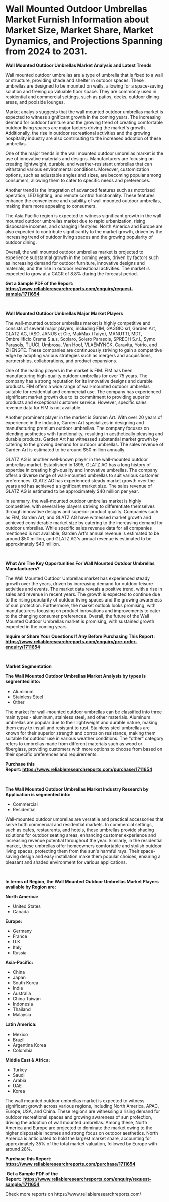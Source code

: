 <p><h1>Wall Mounted Outdoor Umbrellas Market Furnish Information about Market Size, Market Share, Market Dynamics, and Projections Spanning from 2024 to 2031.</h1></p><p><strong>Wall Mounted Outdoor Umbrellas Market Analysis and Latest Trends</strong></p>
<p><p>Wall mounted outdoor umbrellas are a type of umbrella that is fixed to a wall or structure, providing shade and shelter in outdoor spaces. These umbrellas are designed to be mounted on walls, allowing for a space-saving solution and freeing up valuable floor space. They are commonly used in residential and commercial settings, such as patios, decks, outdoor dining areas, and poolside lounges.</p><p>Market analysis suggests that the wall mounted outdoor umbrellas market is expected to witness significant growth in the coming years. The increasing demand for outdoor furniture and the growing trend of creating comfortable outdoor living spaces are major factors driving the market's growth. Additionally, the rise in outdoor recreational activities and the growing hospitality industry are also contributing to the increased adoption of these umbrellas.</p><p>One of the major trends in the wall mounted outdoor umbrellas market is the use of innovative materials and designs. Manufacturers are focusing on creating lightweight, durable, and weather-resistant umbrellas that can withstand various environmental conditions. Moreover, customization options, such as adjustable angles and sizes, are becoming popular among consumers, allowing them to cater to specific needs and preferences.</p><p>Another trend is the integration of advanced features such as motorized operation, LED lighting, and remote control functionality. These features enhance the convenience and usability of wall mounted outdoor umbrellas, making them more appealing to consumers.</p><p>The Asia Pacific region is expected to witness significant growth in the wall mounted outdoor umbrellas market due to rapid urbanization, rising disposable incomes, and changing lifestyles. North America and Europe are also expected to contribute significantly to the market growth, driven by the increasing trend of outdoor living spaces and the growing popularity of outdoor dining.</p><p>Overall, the wall mounted outdoor umbrellas market is projected to experience substantial growth in the coming years, driven by factors such as increasing demand for outdoor furniture, innovative designs and materials, and the rise in outdoor recreational activities. The market is expected to grow at a CAGR of 8.8% during the forecast period.</p></p>
<p><strong>Get a Sample PDF of the Report:&nbsp; <a href="https://www.reliableresearchreports.com/enquiry/request-sample/1711654">https://www.reliableresearchreports.com/enquiry/request-sample/1711654</a></strong></p>
<p>&nbsp;</p>
<p><strong>Wall Mounted Outdoor Umbrellas Major Market Players</strong></p>
<p><p>The wall-mounted outdoor umbrellas market is highly competitive and consists of several major players, including FIM, GAGGIO srl, Garden Art, GLATZ AG, IASO, JANUS et Cie, MakMax (Taiyo), MANUTTI, MDT, Ombrellificio Crema S.a.s, Scolaro, Solero Parasols, SPRECH S.r.l., Symo Parasols, TUUCI, Umbrosa, Van Hoof, VLAEMYNCK, Caravita, Yotrio, and ZHENGTE. These companies are continuously striving to gain a competitive edge by adopting various strategies such as mergers and acquisitions, partnerships, collaborations, and product expansions.</p><p>One of the leading players in the market is FIM. FIM has been manufacturing high-quality outdoor umbrellas for over 75 years. The company has a strong reputation for its innovative designs and durable products. FIM offers a wide range of wall-mounted outdoor umbrellas suitable for residential and commercial use. The company has experienced significant market growth due to its commitment to providing superior products and exceptional customer service. However, specific sales revenue data for FIM is not available.</p><p>Another prominent player in the market is Garden Art. With over 20 years of experience in the industry, Garden Art specializes in designing and manufacturing premium outdoor umbrellas. The company focuses on blending aesthetics with functionality, resulting in aesthetically pleasing and durable products. Garden Art has witnessed substantial market growth by catering to the growing demand for outdoor umbrellas. The sales revenue of Garden Art is estimated to be around $50 million annually.</p><p>GLATZ AG is another well-known player in the wall-mounted outdoor umbrellas market. Established in 1895, GLATZ AG has a long history of expertise in creating high-quality and innovative umbrellas. The company offers a diverse range of wall-mounted umbrellas to suit various customer preferences. GLATZ AG has experienced steady market growth over the years and has achieved a significant market size. The sales revenue of GLATZ AG is estimated to be approximately $40 million per year.</p><p>In summary, the wall-mounted outdoor umbrellas market is highly competitive, with several key players striving to differentiate themselves through innovative designs and superior product quality. Companies such as FIM, Garden Art, and GLATZ AG have witnessed market growth and achieved considerable market size by catering to the increasing demand for outdoor umbrellas. While specific sales revenue data for all companies mentioned is not available, Garden Art's annual revenue is estimated to be around $50 million, and GLATZ AG's annual revenue is estimated to be approximately $40 million.</p></p>
<p>&nbsp;</p>
<p><strong>What Are The Key Opportunities For Wall Mounted Outdoor Umbrellas Manufacturers?</strong></p>
<p><p>The Wall Mounted Outdoor Umbrellas market has experienced steady growth over the years, driven by increasing demand for outdoor leisure activities and events. The market data reveals a positive trend, with a rise in sales and revenue in recent years. The growth is expected to continue due to the rising popularity of outdoor living spaces and the growing awareness of sun protection. Furthermore, the market outlook looks promising, with manufacturers focusing on product innovations and improvements to cater to the changing consumer preferences. Overall, the future of the Wall Mounted Outdoor Umbrellas market is promising, with sustained growth expected in the coming years.</p></p>
<p><strong>Inquire or Share Your Questions If Any Before Purchasing This Report: <a href="https://www.reliableresearchreports.com/enquiry/pre-order-enquiry/1711654">https://www.reliableresearchreports.com/enquiry/pre-order-enquiry/1711654</a></strong></p>
<p>&nbsp;</p>
<p><strong>Market Segmentation</strong></p>
<p><strong>The Wall Mounted Outdoor Umbrellas Market Analysis by types is segmented into:</strong></p>
<p><ul><li>Aluminum</li><li>Stainless Steel</li><li>Other</li></ul></p>
<p><p>The market for wall-mounted outdoor umbrellas can be classified into three main types - aluminum, stainless steel, and other materials. Aluminum umbrellas are popular due to their lightweight and durable nature, making them easy to install and resistant to rust. Stainless steel umbrellas are known for their superior strength and corrosion resistance, making them suitable for outdoor use in various weather conditions. The "other" category refers to umbrellas made from different materials such as wood or fiberglass, providing customers with more options to choose from based on their specific preferences and requirements.</p></p>
<p><strong>Purchase this Report:&nbsp;<a href="https://www.reliableresearchreports.com/purchase/1711654">https://www.reliableresearchreports.com/purchase/1711654</a></strong></p>
<p>&nbsp;</p>
<p><strong>The Wall Mounted Outdoor Umbrellas Market Industry Research by Application is segmented into:</strong></p>
<p><ul><li>Commercial</li><li>Residential</li></ul></p>
<p><p>Wall-mounted outdoor umbrellas are versatile and practical accessories that serve both commercial and residential markets. In commercial settings, such as cafes, restaurants, and hotels, these umbrellas provide shading solutions for outdoor seating areas, enhancing customer experience and increasing revenue potential throughout the year. Similarly, in the residential market, these umbrellas offer homeowners comfortable and stylish outdoor living spaces, protecting them from the sun's harmful rays. Their space-saving design and easy installation make them popular choices, ensuring a pleasant and shaded environment for various applications.</p></p>
<p>&nbsp;</p>
<p><strong>In terms of Region, the Wall Mounted Outdoor Umbrellas Market Players available by Region are:</strong></p>
<p>
    <p> <strong> North America: </strong>
        <ul>
            <li>United States</li>
            <li>Canada</li>
        </ul>
        </p> 
    <p> <strong> Europe: </strong>
        <ul>
            <li>Germany</li>
            <li>France</li>
            <li>U.K.</li>
            <li>Italy</li>
            <li>Russia</li>
        </ul>
        </p> 
    <p> <strong> Asia-Pacific: </strong>
        <ul>
            <li>China</li>
            <li>Japan</li>
            <li>South Korea</li>
            <li>India</li>
            <li>Australia</li>
            <li>China Taiwan</li>
            <li>Indonesia</li>
            <li>Thailand</li>
            <li>Malaysia</li>
        </ul>
        </p> 
    <p> <strong> Latin America: </strong>
        <ul>
            <li>Mexico</li>
            <li>Brazil</li>
            <li>Argentina Korea</li>
            <li>Colombia</li>
        </ul>
        </p> 
    <p> <strong> Middle East & Africa: </strong>
        <ul>
            <li>Turkey</li>
            <li>Saudi</li>
            <li>Arabia</li>
            <li>UAE</li>
            <li>Korea</li>
        </ul>
    </p>
    </p>
<p><p>The wall mounted outdoor umbrellas market is expected to witness significant growth across various regions, including North America, APAC, Europe, USA, and China. These regions are witnessing a rising demand for outdoor recreational spaces and growing awareness of sun protection, driving the adoption of wall mounted umbrellas. Among these, North America and Europe are projected to dominate the market owing to the higher disposable incomes and strong focus on outdoor aesthetics. North America is anticipated to hold the largest market share, accounting for approximately 35% of the total market valuation, followed by Europe with around 28%.</p></p>
<p><strong>Purchase this Report: <a href="https://www.reliableresearchreports.com/purchase/1711654">https://www.reliableresearchreports.com/purchase/1711654</a></strong></p>
<p>&nbsp;<strong>Get a Sample PDF of the Report:&nbsp;&nbsp;<a href="https://www.reliableresearchreports.com/enquiry/request-sample/1711654">https://www.reliableresearchreports.com/enquiry/request-sample/1711654</a></strong></p>
<p><strong></strong></p>
<p>Check more reports on https://www.reliableresearchreports.com/</p>